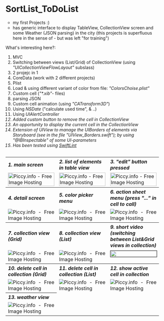 # SortList_ToDoList

<ul style="list-style-type: circle;">
<li>my first Projects :)</li>
<li>has generic interface to display TableView, CollectionView screen and some Weather (JSON parsing) in the city (this projects is superfluous here in the sense of - but was left "for training")</li>
</ul>


What's interesting here?:

<ol>
<li>MVC</li>
<li>Switching between views (List/Grid) of CollectionView (using <i>"UICollectionViewFlowLayout"</i> subslass)</li>
<li>2 projejc in 1</li>
<li>CoreData (work with 2 different projects)</li>
<li>Plist</li>
<li>Load & using different variant of color from file: <i>"ColorsChoise.plist"</i></li>
<li>Custom cell (<i>"*.xib"</i>- files)</li>
<li>parsing JSON</li>
<li>Custom cell animation (using <i>"CATransform3D"</i>)</li>
<li>Using <i>NSDate</i> ("calculate used time", & ..) </li>
<li>Using <i>UIAlertController<i> </li>
<li>Added custom button to remove the cell in <i>CollectionView</i> </li>
<li>An opportunity to display the current cell in the <i>CollectionView</i> </li>
<li>Extension of <i>UIView</i> to manage the UIBorders of elements via Storyboard (see in the file <i>"UIView_Borders.swift"</i>); by using "@IBInspectable" of some UI-parameters </li>
<li>Has been tested using <a href="https://github.com/realm/SwiftLint">SwiftLint</a></li>
</ol>


<table border="0" width="99%" cellpadding="1" align="left" cellspacing = "2">
<tbody>

<tr align="left">
    <th><i>1. main screen</i></th>
    <th><i>2. list of elements in table view</i></th>
    <th><i>3. "edit" button pressed</i></th>
</tr>

<tr>
<td width="33%><a href="http://piccy.info/view3/10045857/4afb0521a031f888aec9f4b4b51d4dca/" target="_blank"><img src="http://i.piccy.info/i9/77e8a39bf53e0bf9984acc8c46672e60/1468401689/7822/1049505/SortList_ToDoList_S1_500.jpg" alt="Piccy.info - Free Image Hosting" border="0" height="100%" width="100%" /></a><a href="http://i.piccy.info/a3c/2016-07-13-09-21/i9-10045857/281x500-r" target="_blank"><img src="http://i.piccy.info/a3/2016-07-13-09-21/i9-10045857/281x500-r/i.gif" alt="" border="0"  /></a></td>
<td width="33%><a href="http://piccy.info/view3/10045860/32d2d4d85aff5703f536460d908de748/" target="_blank"><img src="http://i.piccy.info/i9/3fa51ee02051ff385b31d072a3d2a89a/1468401718/26978/1049505/SortList_ToDoList_S2_500.jpg" alt="Piccy.info - Free Image Hosting" border="0" height="100%" width="100%" /></a><a href="http://i.piccy.info/a3c/2016-07-13-09-21/i9-10045860/281x500-r" target="_blank"><img src="http://i.piccy.info/a3/2016-07-13-09-21/i9-10045860/281x500-r/i.gif" alt="" border="0" /></a></td>
<td width="33%><a href="http://piccy.info/view3/10045867/c34e06dc9993c147a24fa7685d4dfe03/" target="_blank"><img src="http://i.piccy.info/i9/f2c5baac59d4d87b817d8f252683e0cc/1468401764/30075/1049505/SortList_ToDoList_S3_500.jpg" alt="Piccy.info - Free Image Hosting" border="0" height="100%" width="100%"/></a><a href="http://i.piccy.info/a3c/2016-07-13-09-22/i9-10045867/281x500-r" target="_blank"><img src="http://i.piccy.info/a3/2016-07-13-09-22/i9-10045867/281x500-r/i.gif" alt="" border="0" /></a></td>
</tr>

<tr align="left">
    <th><i>4. detail screen</i></th>
    <th><i>5. сolor picker menu</i></th>
    <th><i>6. action sheet menu (press "..." in cell to call)</i></th>
</tr>
<tr align="justify">
<td width="33%><a href="http://piccy.info/view3/10045870/14f9355ce775d127824bb244e1a011cd/" target="_blank"><img src="http://i.piccy.info/i9/6245d7829540433978b5254b098124c9/1468401805/10029/1049505/SortList_ToDoList_S4_500.jpg" alt="Piccy.info - Free Image Hosting" border="0" /></a><a href="http://i.piccy.info/a3c/2016-07-13-09-23/i9-10045870/281x500-r" target="_blank"><img src="http://i.piccy.info/a3/2016-07-13-09-23/i9-10045870/281x500-r/i.gif" alt="" border="0" /></a></td>
<td width="33%><a href="http://piccy.info/view3/10045878/554db6ff632253ea75b68eddadb480df/" target="_blank"><img src="http://i.piccy.info/i9/ec9d694a597a7fbbfe08730f4b84f81e/1468401914/11723/1049505/SortList_ToDoList_S5_500.jpg" alt="Piccy.info - Free Image Hosting" border="0" /></a><a href="http://i.piccy.info/a3c/2016-07-13-09-25/i9-10045878/281x500-r" target="_blank"><img src="http://i.piccy.info/a3/2016-07-13-09-25/i9-10045878/281x500-r/i.gif" alt="" border="0" /></a></td>
<td width="33%><em></em><a href="http://piccy.info/view3/10045891/60fd9721ac94b58c0454c4ba28111b4b/" target="_blank"><img src="http://i.piccy.info/i9/f226225d4f42d2988b1dfcd01d986edf/1468402086/19096/1049505/SortList_ToDoList_S7_500.jpg" alt="Piccy.info - Free Image Hosting" border="0" /></a><a href="http://i.piccy.info/a3c/2016-07-13-09-28/i9-10045891/281x500-r" target="_blank"><img src="http://i.piccy.info/a3/2016-07-13-09-28/i9-10045891/281x500-r/i.gif" alt="" border="0" /></a></td>
</tr>

<tr align="left">
    <th><i>7. collection view (Grid)</i></th>
    <th><i>8. collection view (List)</i></th>
    <th><i>9. short video (switching between List&amp;Grid views in collection)</i></th>
</tr>

<tr align="justify">
<td width="33%><em></em><a href="http://piccy.info/view3/10045903/3976b61c86cadf3d0901041df6539e7e/" target="_blank"><img src="http://i.piccy.info/i9/bdee26493280b63d42dffb9014a0be90/1468402197/28082/1049505/SortList_ToDoList_S6_500.jpg" alt="Piccy.info - Free Image Hosting" border="0" /></a><a href="http://i.piccy.info/a3c/2016-07-13-09-29/i9-10045903/281x500-r" target="_blank"><img src="http://i.piccy.info/a3/2016-07-13-09-29/i9-10045903/281x500-r/i.gif" alt="" border="0" /></a></td>
<td width="33%><em></em><a href="http://piccy.info/view3/10045908/b49d5e1564fc29ed2cd3815218c6d03e/" target="_blank"><img src="http://i.piccy.info/i9/013d174e4d812ba0a3c62d59708a3e51/1468402235/27919/1049505/SortList_ToDoList_S10_500.jpg" alt="Piccy.info - Free Image Hosting" border="0" /></a><a href="http://i.piccy.info/a3c/2016-07-13-09-30/i9-10045908/281x500-r" target="_blank"><img src="http://i.piccy.info/a3/2016-07-13-09-30/i9-10045908/281x500-r/i.gif" alt="" border="0" /></a></td>
<td width="33%><em></em>

 <a href="http://www.youtube.com/watch?feature=player_embedded&v=wrI-5zaqZRs
" target="_blank"><img src="http://img.youtube.com/vi/wrI-5zaqZRs/0.jpg" 
alt="" height="100%" width="100%" border="1" /></a>
  
</td>
</tr>


<tr align="left">
    <th><i>10. delete cell in collection (Grid)</i></th>
    <th><i>11. delete cell in collection (List)</i></th>
    <th><i>12. show active cell in collection</i></th>
</tr>

<tr align="justify">
<td width="33%><em></em><a href="http://piccy.info/view3/10045912/9977f4015d03ecd329c50e415005010d/" target="_blank"><img src="http://i.piccy.info/i9/ec2f2755195633a88faf794b4bde20c6/1468402292/30488/1049505/SortList_ToDoList_S9_500.jpg" alt="Piccy.info - Free Image Hosting" border="0" /></a><a href="http://i.piccy.info/a3c/2016-07-13-09-31/i9-10045912/281x500-r" target="_blank"><img src="http://i.piccy.info/a3/2016-07-13-09-31/i9-10045912/281x500-r/i.gif" alt="" border="0" /></a></td>
<td width="33%><em></em><a href="http://piccy.info/view3/10045921/f39559e8d2cb341efee0b16bbde738f5/" target="_blank"><img src="http://i.piccy.info/i9/baf5f8efde1e93a407da669026222968/1468402391/29069/1049505/SortList_ToDoList_S11_500.jpg" alt="Piccy.info - Free Image Hosting" border="0" /></a><a href="http://i.piccy.info/a3c/2016-07-13-09-33/i9-10045921/281x500-r" target="_blank"><img src="http://i.piccy.info/a3/2016-07-13-09-33/i9-10045921/281x500-r/i.gif" alt="" border="0" /></a></td>
<td width="33%><em></em><a href="http://piccy.info/view3/10045923/27259142675882e13b61b723c97ceecf/" target="_blank"><img src="http://i.piccy.info/i9/55c57b28dccf3c6e0f1a67ee69f0a718/1468402457/28682/1049505/SortList_ToDoList_S8_500.jpg" alt="Piccy.info - Free Image Hosting" border="0" /></a><a href="http://i.piccy.info/a3c/2016-07-13-09-34/i9-10045923/281x500-r" target="_blank"><img src="http://i.piccy.info/a3/2016-07-13-09-34/i9-10045923/281x500-r/i.gif" alt="" border="0" /></a></td>
</tr>

<tr align="left">
    <th><i>13. weather view</i></th>
</tr>

<tr align="justify">
<td width="33%><em></em><a href="http://piccy.info/view3/10045931/45985d32b37381a976cc0c380afca620/" target="_blank"><img src="http://i.piccy.info/i9/9a78707fb8fe1cc98fd21b1e6fed5636/1468402537/22990/1049505/SortList_ToDoList_S12_500.jpg" alt="Piccy.info - Free Image Hosting" border="0" /></a><a href="http://i.piccy.info/a3c/2016-07-13-09-35/i9-10045931/281x500-r" target="_blank"><img src="http://i.piccy.info/a3/2016-07-13-09-35/i9-10045931/281x500-r/i.gif" alt="" border="0" /></a></td>
</tr>
</tbody>
</table>
